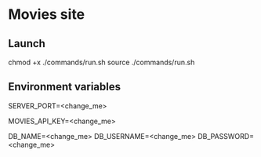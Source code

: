 # Movies site

## Launch
chmod +x ./commands/run.sh
source ./commands/run.sh

## Environment variables
SERVER_PORT=<change_me>

MOVIES_API_KEY=<change_me>

DB_NAME=<change_me>
DB_USERNAME=<change_me>
DB_PASSWORD=<change_me>
